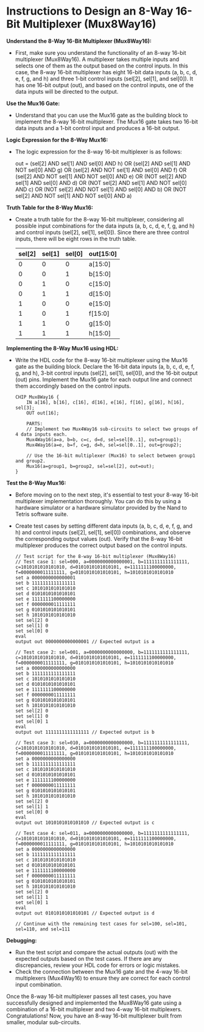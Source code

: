 # Instructions to Design an 8-Way 16-Bit Multiplexer (Mux8Way16)

**Understand the 8-Way 16-Bit Multiplexer (Mux8Way16):**

- First, make sure you understand the functionality of an 8-way 16-bit multiplexer (Mux8Way16). A multiplexer takes multiple inputs and selects one of them as the output based on the control inputs. In this case, the 8-way 16-bit multiplexer has eight 16-bit data inputs (a, b, c, d, e, f, g, and h) and three 1-bit control inputs (sel[2], sel[1], and sel[0]). It has one 16-bit output (out), and based on the control inputs, one of the data inputs will be directed to the output.

**Use the Mux16 Gate:**

- Understand that you can use the Mux16 gate as the building block to implement the 8-way 16-bit multiplexer. The Mux16 gate takes two 16-bit data inputs and a 1-bit control input and produces a 16-bit output.

**Logic Expression for the 8-Way Mux16:**

- The logic expression for the 8-way 16-bit multiplexer is as follows:

    out = (sel[2] AND sel[1] AND sel[0] AND h) OR (sel[2] AND sel[1] AND NOT sel[0] AND g) OR (sel[2] AND NOT sel[1] AND sel[0] AND f) OR (sel[2] AND NOT sel[1] AND NOT sel[0] AND e) OR (NOT sel[2] AND sel[1] AND sel[0] AND d) OR (NOT sel[2] AND sel[1] AND NOT sel[0] AND c) OR (NOT sel[2] AND NOT sel[1] AND sel[0] AND b) OR (NOT sel[2] AND NOT sel[1] AND NOT sel[0] AND a)

**Truth Table for the 8-Way Mux16:**

- Create a truth table for the 8-way 16-bit multiplexer, considering all possible input combinations for the data inputs (a, b, c, d, e, f, g, and h) and control inputs (sel[2], sel[1], sel[0]). Since there are three control inputs, there will be eight rows in the truth table.

    | sel[2] | sel[1] | sel[0] | out[15:0] |
    |--------|--------|--------|-----------|
    |   0    |   0    |   0    |   a[15:0] |
    |   0    |   0    |   1    |   b[15:0] |
    |   0    |   1    |   0    |   c[15:0] |
    |   0    |   1    |   1    |   d[15:0] |
    |   1    |   0    |   0    |   e[15:0] |
    |   1    |   0    |   1    |   f[15:0] |
    |   1    |   1    |   0    |   g[15:0] |
    |   1    |   1    |   1    |   h[15:0] |

**Implementing the 8-Way Mux16 using HDL:**

- Write the HDL code for the 8-way 16-bit multiplexer using the Mux16 gate as the building block. Declare the 16-bit data inputs (a, b, c, d, e, f, g, and h), 3-bit control inputs (sel[2], sel[1], sel[0]), and the 16-bit output (out) pins. Implement the Mux16 gate for each output line and connect them accordingly based on the control inputs.

    ```hdl
    CHIP Mux8Way16 {
        IN a[16], b[16], c[16], d[16], e[16], f[16], g[16], h[16], sel[3];
        OUT out[16];

        PARTS:
        // Implement two Mux4Way16 sub-circuits to select two groups of 4 data inputs each.
        Mux4Way16(a=a, b=b, c=c, d=d, sel=sel[0..1], out=group1);
        Mux4Way16(a=e, b=f, c=g, d=h, sel=sel[0..1], out=group2);
    
        // Use the 16-bit multiplexer (Mux16) to select between group1 and group2.
        Mux16(a=group1, b=group2, sel=sel[2], out=out);
    }
    ```

**Test the 8-Way Mux16:**

- Before moving on to the next step, it's essential to test your 8-way 16-bit multiplexer implementation thoroughly. You can do this by using a hardware simulator or a hardware simulator provided by the Nand to Tetris software suite.
- Create test cases by setting different data inputs (a, b, c, d, e, f, g, and h) and control inputs (sel[2], sel[1], sel[0]) combinations, and observe the corresponding output values (out). Verify that the 8-way 16-bit multiplexer produces the correct output based on the control inputs.

    ```
    // Test script for the 8-way 16-bit multiplexer (Mux8Way16)
    // Test case 1: sel=000, a=0000000000000001, b=1111111111111111, c=1010101010101010, d=0101010101010101, e=1111111100000000, f=0000000011111111, g=0101010101010101, h=1010101010101010
    set a 0000000000000001
    set b 1111111111111111
    set c 1010101010101010
    set d 0101010101010101
    set e 1111111100000000
    set f 0000000011111111
    set g 0101010101010101
    set h 1010101010101010
    set sel[2] 0
    set sel[1] 0
    set sel[0] 0
    eval
    output out 0000000000000001 // Expected output is a

    // Test case 2: sel=001, a=0000000000000000, b=1111111111111111, c=1010101010101010, d=0101010101010101, e=1111111100000000, f=0000000011111111, g=0101010101010101, h=1010101010101010
    set a 0000000000000000
    set b 1111111111111111
    set c 1010101010101010
    set d 0101010101010101
    set e 1111111100000000
    set f 0000000011111111
    set g 0101010101010101
    set h 1010101010101010
    set sel[2] 0
    set sel[1] 0
    set sel[0] 1
    eval
    output out 1111111111111111 // Expected output is b

    // Test case 3: sel=010, a=0000000000000000, b=1111111111111111, c=1010101010101010, d=0101010101010101, e=1111111100000000, f=0000000011111111, g=0101010101010101, h=1010101010101010
    set a 0000000000000000
    set b 1111111111111111
    set c 1010101010101010
    set d 0101010101010101
    set e 1111111100000000
    set f 0000000011111111
    set g 0101010101010101
    set h 1010101010101010
    set sel[2] 0
    set sel[1] 1
    set sel[0] 0
    eval
    output out 1010101010101010 // Expected output is c

    // Test case 4: sel=011, a=0000000000000000, b=1111111111111111, c=1010101010101010, d=0101010101010101, e=1111111100000000, f=0000000011111111, g=0101010101010101, h=1010101010101010
    set a 0000000000000000
    set b 1111111111111111
    set c 1010101010101010
    set d 0101010101010101
    set e 1111111100000000
    set f 0000000011111111
    set g 0101010101010101
    set h 1010101010101010
    set sel[2] 0
    set sel[1] 1
    set sel[0] 1
    eval
    output out 0101010101010101 // Expected output is d

    // Continue with the remaining test cases for sel=100, sel=101, sel=110, and sel=111
    ```

**Debugging:**

- Run the test script and compare the actual outputs (out) with the expected outputs based on the test cases. If there are any discrepancies, review your HDL code for errors or logic mistakes.
- Check the connection between the Mux16 gate and the 4-way 16-bit multiplexers (Mux4Way16) to ensure they are correct for each control input combination.

Once the 8-way 16-bit multiplexer passes all test cases, you have successfully designed and implemented the Mux8Way16 gate using a combination of a 16-bit multiplexer and two 4-way 16-bit multiplexers. Congratulations! Now, you have an 8-way 16-bit multiplexer built from smaller, modular sub-circuits.